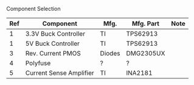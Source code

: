 Component Selection

| Ref | Component | Mfg. | Mfg. Part|Note|
|-----|-----------|------|----------|----|
|1|3.3V Buck Controller|TI|TPS62913||
|1|5V Buck Controller|TI|TPS62913||
|3|Rev. Current PMOS|Diodes|DMG2305UX||
|4|Polyfuse|?|?||
|5|Current Sense Amplifier|TI|INA2181||